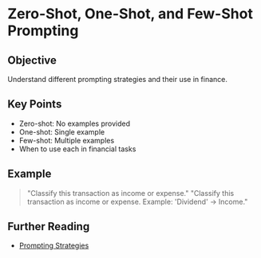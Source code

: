 # Zero-Shot, One-Shot, and Few-Shot Prompting

## Objective
Understand different prompting strategies and their use in finance.

## Key Points
- Zero-shot: No examples provided
- One-shot: Single example
- Few-shot: Multiple examples
- When to use each in financial tasks

## Example
> "Classify this transaction as income or expense."
> "Classify this transaction as income or expense. Example: 'Dividend' → Income."

## Further Reading
- [Prompting Strategies](https://www.promptingguide.ai/techniques)
